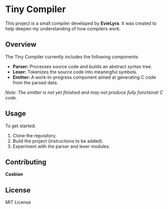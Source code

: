 # Tiny Compiler

This project is a small compiler developed by **EvieLyra**.
It was created to help deepen my understanding of how compilers work.

## Overview

The Tiny Compiler currently includes the following components:
- **Parser:** Processes source code and builds an abstract syntax tree.
- **Lexer:** Tokenizes the source code into meaningful symbols.
- **Emitter:** A work-in-progress component aimed at generating C code from the parsed data.

*Note: The emitter is not yet finished and may not produce fully functional C code.*

## Usage

To get started:
1. Clone the repository.
2. Build the project (instructions to be added).
3. Experiment with the parser and lexer modules.

## Contributing

**Casbian**

## License

MIT License

